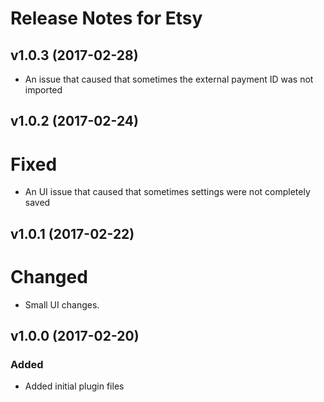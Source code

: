 # Release Notes for Etsy

## v1.0.3 (2017-02-28)
- An issue that caused that sometimes the external payment ID was not imported

## v1.0.2 (2017-02-24)

# Fixed
- An UI issue that caused that sometimes settings were not completely saved 

## v1.0.1 (2017-02-22)

# Changed
- Small UI changes.

## v1.0.0 (2017-02-20)
 
### Added
- Added initial plugin files